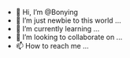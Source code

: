 - 👋 Hi, I’m @Bonying
- 👀 I’m just newbie to this world ...
- 🌱 I’m currently learning  ...
- 💞️ I’m looking to collaborate on ...
- 📫 How to reach me ...

<!---
Bonying/Bonying is a ✨ special ✨ repository because its `README.md` (this file) appears on your GitHub profile.
You can click the Preview link to take a look at your changes.
--->

